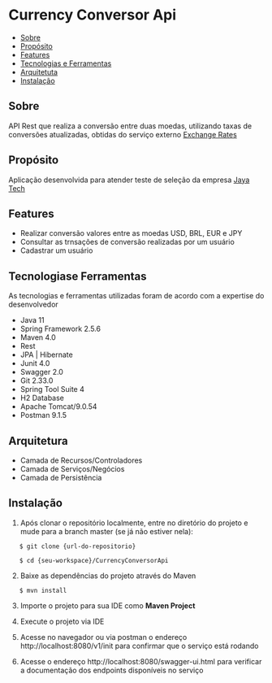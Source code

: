 # Currency Conversor Api

   * [Sobre](#Sobre)
   * [Propósito](#proposito)
   * [Features](#features)
   * [Tecnologias e Ferramentas](#tecnologias)
   * [Arquitetuta ](#arquitetura)
   * [Instalação](#instalacao)  


## Sobre

API Rest que realiza a conversão entre duas moedas, utilizando taxas de conversões atualizadas, obtidas do serviço externo [Exchange Rates](http://api.exchangeratesapi.io/latest?base=EUR)


## Propósito

Aplicação desenvolvida para atender teste de seleção da empresa [Jaya Tech](https://jaya.tech/) 


## Features

* Realizar conversão valores entre as moedas USD, BRL, EUR e JPY
* Consultar as trnsações de conversão realizadas por um usuário
* Cadastrar um usuário


## Tecnologiase Ferramentas

As tecnologias e ferramentas utilizadas foram de acordo com a expertise do desenvolvedor

* Java 11
* Spring Framework 2.5.6
* Maven 4.0
* Rest
* JPA | Hibernate
* Junit 4.0
* Swagger 2.0
* Git 2.33.0
* Spring Tool Suite 4
* H2 Database
* Apache Tomcat/9.0.54
* Postman 9.1.5
 

## Arquitetura

* Camada de Recursos/Controladores
* Camada de Serviços/Negócios
* Camada de Persistência


## Instalação

1. Após clonar o repositório localmente, entre no diretório do projeto e mude para a branch master (se já não estiver nela):

`   $ git clone {url-do-repositorio}`

`   $ cd {seu-workspace}/CurrencyConversorApi`

2. Baixe as dependências do projeto através do Maven

`   $ mvn install`

3. Importe o projeto para sua IDE como **Maven Project**

4. Execute o projeto via IDE

5. Acesse no navegador ou via postman o endereço http://localhost:8080/v1/init para confirmar que o serviço está rodando

6. Acesse o endereço http://localhost:8080/swagger-ui.html para verificar a documentação dos endpoints disponíveis no serviço
